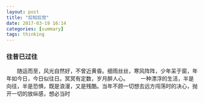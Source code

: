 ```yaml
---
layout: post
title: "后知后觉"
date: 2017-03-19 16:14
categories: [summary]
tags: thinking
---
```


### 往昔已过往
&emsp;&emsp;随运而至，风光自然好，不曾近黄昏。细雨丝丝，寒风阵阵，少年呆于窗，年年如今日，今日似往日。冥冥有定数，岁月醉人心。
&emsp;&emsp;一种漂浮的生活，半是向往，半是恐惧，既是浪漫，又是残酷。当年不顾一切想去远方闯荡时的决心，抛开一切的放纵感，想必当时